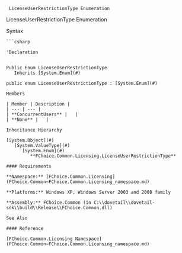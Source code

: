 ﻿     LicenseUserRestrictionType Enumeration                                                     

LicenseUserRestrictionType Enumeration

Syntax

```vbnet
```csharp

'Declaration
 

Public Enum LicenseUserRestrictionType 
   Inherits [System.Enum](#)

public enum LicenseUserRestrictionType : [System.Enum](#) 

Members

| Member | Description |
| --- | --- |
| **ConcurrentUsers** |   |
| **None** |   |

Inheritance Hierarchy

[System.Object](#)  
   [System.ValueType](#)  
      [System.Enum](#)  
         **FChoice.Common.Licensing.LicenseUserRestrictionType**  

#### Requirements

**Namespace:** [FChoice.Common.Licensing](FChoice.Common~FChoice.Common.Licensing_namespace.md)

**Platforms:** Windows XP, Windows Server 2003 and 2008 family

**Assembly:** FChoice.Common (in C:\\dovetail\\dovetail-sdk\\build\\Release\\FChoice.Common.dll)

See Also

#### Reference

[FChoice.Common.Licensing Namespace](FChoice.Common~FChoice.Common.Licensing_namespace.md)